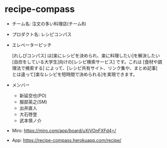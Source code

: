 # recipe-compass

* チーム名: 注文の多い料理店(チームB)
* プロダクト名: レシピコンパス
* エレベーターピッチ

    [れしぴコンパス] は[楽にレシピを決められ、楽に料理したい]を解決したい[自炊をしている大学生]向けの[レシピ検索サービス] です。これは [食材や調理法で検索する] によって、[レシピ共有サイト、リンク集や、まとめ記事] とは違って[楽なレシピを短時間で決められる]を実現できます。
* メンバー
    - 新延空也(PO)
    - 服部英之(SM)
    - 出井直人
    - 大石啓登
    - 武本慎ノ介

* Miro: https://miro.com/app/board/uXjVOnFXFd4=/
* App: https://recipe-compass.herokuapp.com/recipe/